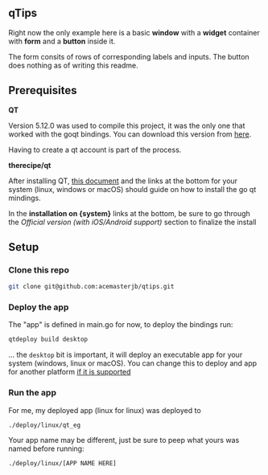## qTips

Right now the only example here is a basic **window** with a **widget** container with **form** and a **button** inside it.

The form consits of rows of corresponding labels and inputs. The button does nothing as of writing this readme.

## Prerequisites
**QT**

Version 5.12.0 was used to compile this project, it was the only one that worked with the goqt bindings. You can download this version from [here](https://download.qt.io/official_releases/qt/5.12/5.12.0/).

Having to create a qt account is part of the process.

**therecipe/qt**

After installing QT, [this document](https://github.com/therecipe/qt/wiki/Installation) and the links at the bottom for your system (linux, windows or macOS) should guide on how to install the go qt mindings.

In the **installation on {system}** links at the bottom, be sure to go through the *Official version (with iOS/Android support)* section to finalize the install

## Setup
### Clone this repo
```bash
git clone git@github.com:acemasterjb/qtips.git
```

### Deploy the app
The "app" is defined in main.go for now, to deploy the bindings run:
```bash
qtdeploy build desktop
```

... the `desktop` bit is important, it will deploy an executable app for your system (windows, linux or macOS). You can change this to deploy and app for another platform [if it is supported](https://github.com/therecipe/qt/wiki/Deploying-Application)

### Run the app
For me, my deployed app (linux for linux) was deployed to

```./deploy/linux/qt_eg```

Your app name may be different, just be sure to peep what yours was named before running:
```bash
./deploy/linux/[APP NAME HERE]
```